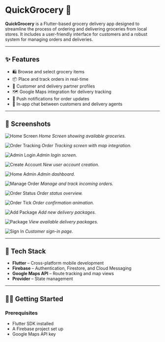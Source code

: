 # QuickGrocery 🛒

**QuickGrocery** is a Flutter-based grocery delivery app designed to streamline the process of ordering and delivering groceries from local stores. It includes a user-friendly interface for customers and a robust system for managing orders and deliveries.

---

## ✨ Features

- 🛍️ Browse and select grocery items
- 📦 Place and track orders in real-time
- 👤 Customer and delivery partner profiles
- 🗺️ Google Maps integration for delivery tracking
- 🔔 Push notifications for order updates
- 💬 In-app chat between customers and delivery agents

---

## 📸 Screenshots

![Home Screen](Screenshots/Home.png)
*Home Screen showing available groceries.*

![Order Tracking](Screenshots/Order.png)
*Order Tracking screen with map integration.*

![Admin Login](Screenshots/Admin_login.png)
*Admin login screen.*

![Create Account](Screenshots/Create_Account.png)
*New user account creation.*

![Home Admin](Screenshots/Home_admin.png)
*Admin dashboard.*

![Manage Order](Screenshots/manage_order.png)
*Manage and track incoming orders.*

![Order Status](Screenshots/order_status.png)
*Order status overview.*

![Order Tick](Screenshots/Order_Tick.png)
*Order confirmation animation.*

![Add Package](Screenshots/add_package.png)
*Add new delivery packages.*

![Package](Screenshots/Package.png)
*View available delivery packages.*

![Sign In](Screenshots/SignIn.png)
*Customer sign-in page.*


---

## 🚀 Tech Stack

- **Flutter** – Cross-platform mobile development
- **Firebase** – Authentication, Firestore, and Cloud Messaging
- **Google Maps API** – Route tracking and map views
- **Provider** – State management

---

## 🧑‍💻 Getting Started

### Prerequisites

- Flutter SDK installed
- A Firebase project set up
- Google Maps API key

